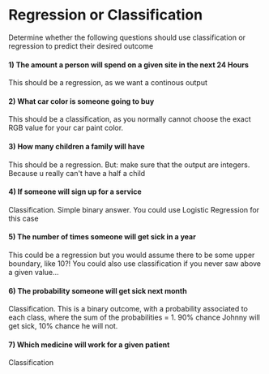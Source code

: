 # Regression or Classification

Determine whether the following questions should use classification or regression to predict their desired outcome


#### 1) The amount a person will spend on a given site in the next 24 Hours

This should be a regression, as we want a continous output

#### 2) What car color is someone going to buy

This should be a classification, as you normally cannot choose the exact RGB value for your car paint color.


#### 3) How many children a family will have

This should be a regression. But: make sure that the output are integers. Because u really can't have a half a child

#### 4) If someone will sign up for a service

Classification. Simple binary answer. You could use Logistic Regression for this case

#### 5) The number of times someone will get sick in a year

This could be a regression but you would assume there to be some upper boundary, like 10?! You could also use classification if you never saw above a given value...

#### 6) The probability someone will get sick next month

Classification. This is a binary outcome, with a probability associated to each class, where the sum of the probabilities = 1. 90% chance Johnny will get sick, 10% chance he will not.

#### 7) Which medicine will work for a given patient

Classification


